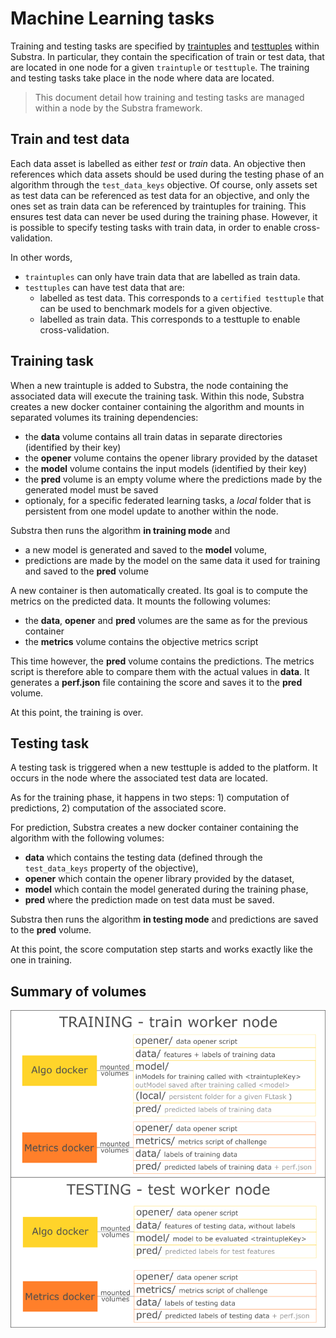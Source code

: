 # Machine Learning tasks

Training and testing tasks are specified by [traintuples](./concepts.md#traintuple) and [testtuples](./concepts.md#testtuple) within Substra.
In particular, they contain the specification of train or test data, that are located in one node for a given `traintuple` or `testtuple`. 
The training and testing tasks take place in the node where data are located. 

> This document detail how training and testing tasks are managed within a node by the Substra framework. 

## Train and test data

Each data asset is labelled as either *test* or *train* data. An objective then references which data assets should be used during the testing phase of an algorithm through the `test_data_keys` objective.
Of course, only assets set as test data can be referenced as test data for an objective, and only the ones set as train data can be referenced by traintuples for training. This ensures test data can never be used during the training phase.
However, it is possible to specify testing tasks with train data, in order to enable cross-validation.  

In other words, 
- `traintuples` can only have train data that are labelled as train data.
- `testtuples` can have test data that are:
    - labelled as test data. This corresponds to a `certified testtuple` that can be used to benchmark models for a given objective. 
    - labelled as train data. This corresponds to a testtuple to enable cross-validation.


## Training task
 
When a new traintuple is added to Substra, the node containing the associated data will execute the training task. 
Within this node, Substra creates a new docker container containing the algorithm and mounts in separated volumes its training dependencies:
* the **data** volume contains all train datas in separate directories (identified by their key)
* the **opener** volume contains the opener library provided by the dataset
* the **model** volume contains the input models (identified by their key)
* the **pred** volume is an empty volume where the predictions made by the generated model must be saved
* optionaly, for a specific federated learning tasks, a *local* folder that is persistent from one model update to another within the node.

Substra then runs the algorithm **in training mode** and 
* a new model is generated and saved to the **model** volume, 
* predictions are made by the model on the same data it used for training and saved to the **pred** volume

A new container is then automatically created. Its goal is to compute the metrics on the predicted data. It mounts the following volumes:
* the **data**, **opener** and **pred** volumes are the same as for the previous container
* the **metrics** volume contains the objective metrics script

This time however, the **pred** volume contains the predictions. The metrics script is therefore able to compare them with the actual values in **data**. It generates a **perf.json** file containing the score and saves it to the **pred** volume. 

At this point, the training is over.

## Testing task

A testing task is triggered when a new testtuple is added to the platform. 
It occurs in the node where the associated test data are located. 

As for the training phase, it happens in two steps: 1) computation of predictions, 2) computation of the associated score.

For prediction, Substra creates a new docker container containing the algorithm with the following volumes:
* **data** which contains the testing data (defined through the `test_data_keys` property of the objective),
* **opener** which contain the opener library provided by the dataset,
* **model** which contain the model generated during the training phase,
* **pred** where the prediction made on test data must be saved.

Substra then runs the algorithm **in testing mode** and predictions are saved to the **pred** volume.

At this point, the score computation step starts and works exactly like the one in training. 

## Summary of volumes

![Docker containers and volumes](./img/training_phase1.png)

